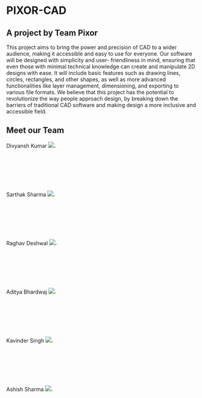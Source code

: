 # PIXOR-CAD 
## A project by Team Pixor

This project aims to bring the power and precision of CAD to a wider audience, making it accessible and easy to use for everyone. Our software will be designed with simplicity and user- friendliness in mind, ensuring that even those with minimal technical knowledge can create and manipulate 2D designs with ease. It will include basic features such as drawing lines, circles, rectangles, and other shapes, as well as more advanced functionalities like layer management, dimensioning, and exporting to various file formats. We believe that this project has the potential to revolutionize the way people approach design, by breaking down the barriers of traditional CAD software and making design a more inclusive and accessible field.


## Meet our Team

<p align="left">
Divyansh Kumar
<a href = "https://github.com/divyansh-1611"><img src="https://img.icons8.com/?size=1x&id=62856&format=png"/></a><a href = "https://www.linkedin.com/in/divyansh-k16/"><img width = "3%" height = "auto" src="https://img.icons8.com/fluent/48/000000/linkedin.png"/></a>
<br>
Sarthak Sharma  
<a href = "https://github.com/sarthak061"><img src="https://img.icons8.com/?size=1x&id=62856&format=png"/></a><a href = "https://www.linkedin.com/in/samer06/"><img width = "3%" height = "auto" src="https://img.icons8.com/fluent/48/000000/linkedin.png"/></a>
<br>  
Raghav Deshwal
<a href = "https://github.com/rdeshwal731"><img src="https://img.icons8.com/?size=1x&id=62856&format=png"/></a><a href = "https://www.linkedin.com/in/raghav-deshwal-08a71920b/"><img width = "3%" height = "auto" src="https://img.icons8.com/fluent/48/000000/linkedin.png"/></a>
<br>
Aditya Bhardwaj  
<a href = "https://github.com/bhardwajj03/"><img src="https://img.icons8.com/?size=1x&id=62856&format=png"/></a><a href = "https://www.linkedin.com/in/aditya-bhardwaj-b33b90247/"><img width = "3%" height = "auto" src="https://img.icons8.com/fluent/48/000000/linkedin.png"/></a>
<br>  
Kavinder Singh
<a href = "https://github.com/kavinder-singh-3702"><img src="https://img.icons8.com/?size=1x&id=62856&format=png"/></a><a href = "https://www.linkedin.com/in/kavinder-singh-91ba4a1b2/"><img width = "3%" height = "auto" src="https://img.icons8.com/fluent/48/000000/linkedin.png"/></a>
<br>
Ashish Sharma  
<a href = "https://github.com/Ash1327"><img src="https://img.icons8.com/?size=1x&id=62856&format=png"/></a><a href = "http://www.linkedin.com/in/ashish-sharma-aa1b0a230"><img width = "3%" height = "auto" src="https://img.icons8.com/fluent/48/000000/linkedin.png"/></a>  
</p>
